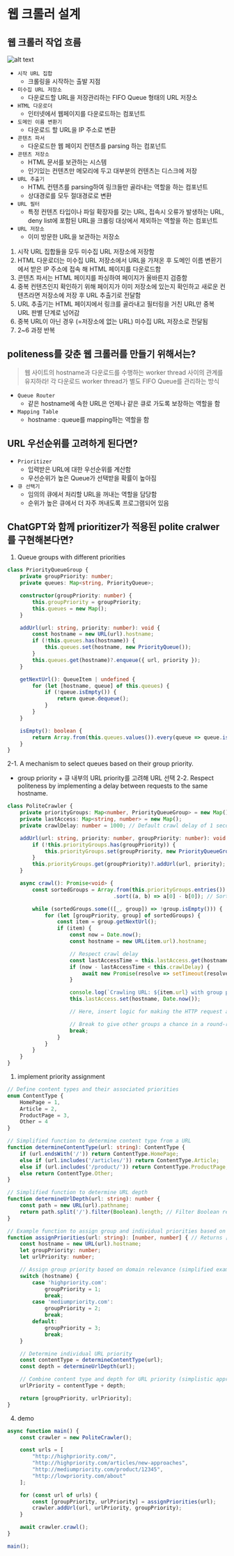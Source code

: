 # 웹 크롤러 설계

## 웹 크롤러 작업 흐름
![alt text](image.png)

- `시작 URL 집합`
  - 크롤링을 시작하는 출발 지점 
- `미수집 URL 저장소`
  - 다운로드할 URL을 저장관리하는 FIFO Queue 형태의 URL 저장소
- `HTML 다운로더`
  - 인터넷에서 웹페이지를 다운로드하는 컴포넌트
- `도메인 이름 변환기`
  - 다운로드 할 URL을 IP 주소로 변환
- `콘텐츠 파서`
  - 다운로드한 웹 페이지 컨텐츠를 parsing 하는 컴포넌트
- `콘텐츠 저장소`
  - HTML 문서를 보관하는 시스템
  - 인기있는 컨텐츠만 메모리에 두고 대부분의 컨텐츠는 디스크에 저장
- `URL 추출기`
  - HTML 컨텐츠를 parsing하여 링크들만 골라내는 역할을 하는 컴포넌트
  - 상대경로를 모두 절대경로로 변환
- `URL 필터`
  - 특정 컨텐츠 타입이나 파일 확장자를 갖는 URL, 접속시 오류가 발생하는 URL, deny list에 포함된 URL을 크롤링 대상에서 제외하는 역할을 하는 컴포넌트
- `URL 저장소`
  - 이미 방문한 URL을 보관하는 저장소

1. 시작 URL 집합들을 모두 미수집 URL 저장소에 저장함
2. HTML 다운로더는 미수집 URL 저장소에서 URL을 가져온 후 도메인 이름 변환기에서 받은 IP 주소에 접속 해 HTML 페이지를 다운로드함
3. 콘텐츠 파서는 HTML 페이지를 파싱하여 페이지가 올바른지 검증함
4. 중복 컨텐츠인지 확인하기 위해 페이지가 이미 저장소에 있는지 확인하고 새로운 컨텐츠라면 저장소에 저장 후 URL 추출기로 전달함
5. URL 추출기는 HTML 페이지에서 링크를 골라내고 필터링을 거친 URL만 중복 URL 판별 단계로 넘어감
6. 중복 URL이 아닌 경우 (=저장소에 없는 URL) 미수집 URL 저장소로 전달됨
7. 2~6 과정 반복 

## politeness를 갖춘 웹 크롤러를 만들기 위해서는?

> 웹 사이트의 hostname과 다운로드를 수행하는 worker thread 사이의 관계를 유지하라!
> 각 다운로드 worker thread가 별도 FIFO Queue를 관리하는 방식

- `Queue Router`
  - 같은 hostname에 속한 URL은 언제나 같은 큐로 가도록 보장하는 역할을 함
- `Mapping Table`
  - hostname : queue를 mapping하는 역할을 함

## URL 우선순위를 고려하게 된다면?
- `Prioritizer`
  - 입력받은 URL에 대한 우선순위를 계산함
  - 우선순위가 높은 Queue가 선택받을 확률이 높아짐
- `큐 선택기`
  - 임의의 큐에서 처리할 URL을 꺼내는 역할을 담당함
  - 순위가 높은 큐에서 더 자주 꺼내도록 프로그램되어 있음

## ChatGPT와 함께 prioritizer가 적용된 polite cralwer를 구현해본다면?

1. Queue groups with different priorities
```ts
class PriorityQueueGroup {
    private groupPriority: number;
    private queues: Map<string, PriorityQueue>;

    constructor(groupPriority: number) {
        this.groupPriority = groupPriority;
        this.queues = new Map();
    }

    addUrl(url: string, priority: number): void {
        const hostname = new URL(url).hostname;
        if (!this.queues.has(hostname)) {
            this.queues.set(hostname, new PriorityQueue());
        }
        this.queues.get(hostname)?.enqueue({ url, priority });
    }

    getNextUrl(): QueueItem | undefined {
        for (let [hostname, queue] of this.queues) {
            if (!queue.isEmpty()) {
                return queue.dequeue();
            }
        }
    }

    isEmpty(): boolean {
        return Array.from(this.queues.values()).every(queue => queue.isEmpty());
    }
}
```

2-1. A mechanism to select queues based on their group priority.
   - group priority + 큐 내부의 URL priority를 고려해 URL 선택 
2-2. Respect politeness by implementing a delay between requests to the same hostname.

```ts
class PoliteCrawler {
    private priorityGroups: Map<number, PriorityQueueGroup> = new Map();
    private lastAccess: Map<string, number> = new Map();
    private crawlDelay: number = 1000; // Default crawl delay of 1 second

    addUrl(url: string, priority: number, groupPriority: number): void {
        if (!this.priorityGroups.has(groupPriority)) {
            this.priorityGroups.set(groupPriority, new PriorityQueueGroup(groupPriority));
        }
        this.priorityGroups.get(groupPriority)?.addUrl(url, priority);
    }

    async crawl(): Promise<void> {
        const sortedGroups = Array.from(this.priorityGroups.entries())
                                  .sort((a, b) => a[0] - b[0]); // Sort by group priority

        while (sortedGroups.some(([_, group]) => !group.isEmpty())) {
            for (let [groupPriority, group] of sortedGroups) {
                const item = group.getNextUrl();
                if (item) {
                    const now = Date.now();
                    const hostname = new URL(item.url).hostname;

                    // Respect crawl delay
                    const lastAccessTime = this.lastAccess.get(hostname) || 0;
                    if (now - lastAccessTime < this.crawlDelay) {
                        await new Promise(resolve => setTimeout(resolve, this.crawlDelay - (now - lastAccessTime)));
                    }

                    console.log(`Crawling URL: ${item.url} with group priority: ${groupPriority}`);
                    this.lastAccess.set(hostname, Date.now());

                    // Here, insert logic for making the HTTP request and handling the response.

                    // Break to give other groups a chance in a round-robin fashion
                    break;
                }
            }
        }
    }
}
```

1. implement priority assignment
```ts
// Define content types and their associated priorities
enum ContentType {
    HomePage = 1,
    Article = 2,
    ProductPage = 3,
    Other = 4
}

// Simplified function to determine content type from a URL
function determineContentType(url: string): ContentType {
    if (url.endsWith('/')) return ContentType.HomePage;
    else if (url.includes('/articles/')) return ContentType.Article;
    else if (url.includes('/product/')) return ContentType.ProductPage;
    else return ContentType.Other;
}

// Simplified function to determine URL depth
function determineUrlDepth(url: string): number {
    const path = new URL(url).pathname;
    return path.split('/').filter(Boolean).length; // Filter Boolean removes empty segments
}

// Example function to assign group and individual priorities based on hypothetical criteria
function assignPriorities(url: string): [number, number] { // Returns [groupPriority, urlPriority]
    const hostname = new URL(url).hostname;
    let groupPriority: number;
    let urlPriority: number;

    // Assign group priority based on domain relevance (simplified example)
    switch (hostname) {
        case 'highpriority.com':
            groupPriority = 1;
            break;
        case 'mediumpriority.com':
            groupPriority = 2;
            break;
        default:
            groupPriority = 3;
            break;
    }

    // Determine individual URL priority
    const contentType = determineContentType(url);
    const depth = determineUrlDepth(url);

    // Combine content type and depth for URL priority (simplistic approach)
    urlPriority = contentType + depth;

    return [groupPriority, urlPriority];
}
```
4. demo
```ts
async function main() {
    const crawler = new PoliteCrawler();

    const urls = [
        "http://highpriority.com/",
        "http://highpriority.com/articles/new-approaches",
        "http://mediumpriority.com/product/12345",
        "http://lowpriority.com/about"
    ];

    for (const url of urls) {
        const [groupPriority, urlPriority] = assignPriorities(url);
        crawler.addUrl(url, urlPriority, groupPriority);
    }

    await crawler.crawl();
}

main();
```
